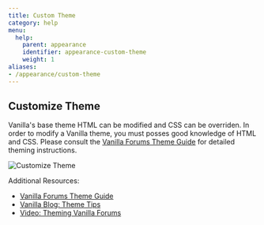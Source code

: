 ```yaml
---
title: Custom Theme
category: help
menu:
  help:
    parent: appearance
    identifier: appearance-custom-theme
    weight: 1
aliases:
- /appearance/custom-theme
---
```


## Customize Theme 

Vanilla's base theme HTML can be modified and CSS can be overriden. In order to modify a Vanilla theme,  you  must posses good knowledge of HTML and CSS. Please consult the [Vanilla Forums Theme Guide](https://static.v-cdn.net/vfcom/docs/Vanilla-Forums-Theme-Guide.pdf) for detailed theming instructions. 

![Customize Theme](/img/help/appearance/custom-theme.png)

Additional Resources:

* [Vanilla Forums Theme Guide](https://static.v-cdn.net/vfcom/docs/Vanilla-Forums-Theme-Guide.pdf)
* [Vanilla Blog: Theme Tips](https://blog.vanillaforums.com/help/friday-theme-tips-one-list/)
* [Video: Theming Vanilla Forums](https://www.youtube.com/playlist?list=PLEdMTbLR4h8wGFwPz75W265zbQdeZllAW)